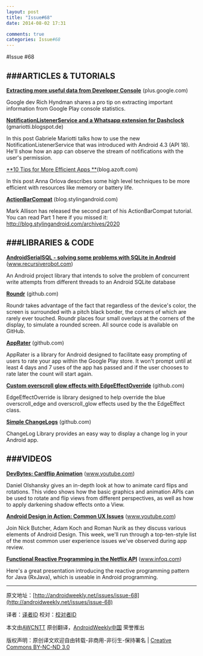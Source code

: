 ```yaml
---
layout: post
title: "Issue#68"
date: 2014-08-02 17:31

comments: true
categories: Issue#68
---
```


#Issue #68

###ARTICLES & TUTORIALS
---

[**Extracting more useful data from Developer Console**](https://plus.google.com/+AndroidDevelopers/posts/RwCDKm1ohPz) (plus.google.com)

Google dev Rich Hyndman shares a pro tip on extracting important information from Google Play console statistics.

[**NotificationListenerService and a Whatsapp extension for Dashclock**](http://gmariotti.blogspot.de/2013/08/notificationlistenerservice-and.html) (gmariotti.blogspot.de) 

In this post Gabriele Mariotti talks how to use the new NotificationListenerService that was introduced with Android 4.3 (API 18). He'll show how an app can observe the stream of notifications with the user's permission.

[**10 Tips for More Efficient Apps **](http://blog.azoft.com/android-application-development-tips/)(blog.azoft.com) 

In this post Anna Orlova describes some high level techniques to be more efficient with resources like memory or battery life.

[**ActionBarCompat**](http://blog.stylingandroid.com/archives/2020) (blog.stylingandroid.com) 

Mark Allison has released the second part of his ActionBarCompat tutorial. You can read Part 1 here if you missed it: http://blog.stylingandroid.com/archives/2020

###LIBRARIES & CODE
---

[**AndroidSerialSQL - solving some problems with SQLite in Android**](http://www.recursiverobot.com/post/60276620485/androidserialsql-solving-some-problems-with-sqlite-in) (www.recursiverobot.com) 

An Android project library that intends to solve the problem of concurrent write attempts from different threads to an Android SQLite database

[**Roundr**](https://github.com/MohammadAdib/Roundr) (github.com) 

Roundr takes advantage of the fact that regardless of the device's color, the screen is surrounded with a pitch black border, the corners of which are rarely ever touched. Roundr places four small overlays at the corners of the display, to simulate a rounded screen. All source code is available on GitHub.

[**AppRater**](https://github.com/codechimp-org/AppRater) (github.com) 

AppRater is a library for Android designed to facilitate easy prompting of users to rate your app within the Google Play store. It won't prompt until at least 4 days and 7 uses of the app has passed and if the user chooses to rate later the count will start again.

[**Custom overscroll glow effects with EdgeEffectOverride**](https://github.com/AndroidAlliance/EdgeEffectOverride) (github.com) 

EdgeEffectOverride is library designed to help override the blue overscroll_edge and overscroll_glow effects used by the the EdgeEffect class.

[**Simple ChangeLogs**](https://github.com/gabrielemariotti/changeloglib) (github.com) 

ChangeLog Library provides an easy way to display a change log in your Android app.

###VIDEOS
---

[**DevBytes: Cardflip Animation**](https://www.youtube.com/watch?v=pMcu35-tVls) (www.youtube.com) 

Daniel Olshansky gives an in-depth look at how to animate card flips and rotations. This video shows how the basic graphics and animation APIs can be used to rotate and flip views from different perspectives, as well as how to apply darkening shadow effects onto a View.


[**Android Design in Action: Common UX Issues**](https://www.youtube.com/watch?v=pEGWcMTxs3I) (www.youtube.com)

Join Nick Butcher, Adam Koch and Roman Nurik as they discuss various elements of Android Design. This week, we'll run through a top-ten-style list of the most common user experience issues we've observed during app review.

[**Functional Reactive Programming in the Netflix API**](http://www.infoq.com/presentations/netflix-functional-rx) (www.infoq.com) 

Here's a great presentation introducing the reactive programming pattern for Java (RxJava), which is useable in Android programming.

---


原文地址：[http://androidweekly.net/issues/issue-68](http://androidweekly.net/issues/issue-68)

译者：[译者ID](https://github.com/译者ID) 校对：[校对者ID](https://github.com/校对者ID)

本文由[AWCNTT](https://github.com/AWCNTT) 原创翻译，[AndroidWeekly中国](http://www.androidweekly.cn/) 荣誉推出

版权声明：原创译文欢迎自由转载-非商用-非衍生-保持署名 | [Creative Commons BY-NC-ND 3.0](http://creativecommons.org/licenses/by-nc-nd/3.0/deed.zh)